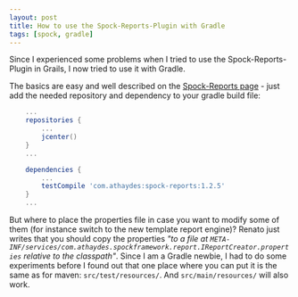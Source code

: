 ```yaml
---
layout: post
title: How to use the Spock-Reports-Plugin with Gradle
tags: [spock, gradle]
---
```


Since I experienced some problems when I tried to use the Spock-Reports-Plugin in Grails, I now tried to use it with Gradle.

The basics are easy and well described on the [Spock-Reports page](https://github.com/renatoathaydes/spock-reports) - just add the needed repository and dependency to your gradle build file:

```groovy
    ...
    repositories {
        ...
        jcenter()
    }
    ...

    dependencies {
        ...
        testCompile 'com.athaydes:spock-reports:1.2.5'
    }
    ...
```

But where to place the properties file in case you want to modify some of them (for instance switch to the new template report engine)? Renato just writes that you should copy the properties *"to a file at `META-INF/services/com.athaydes.spockframework.report.IReportCreator.properties` relative to the classpath"*. Since I am a Gradle newbie, I had to do some experiments before I found out that one place where you can put it is the same as for maven: `src/test/resources/`. And `src/main/resources/` will also work.
